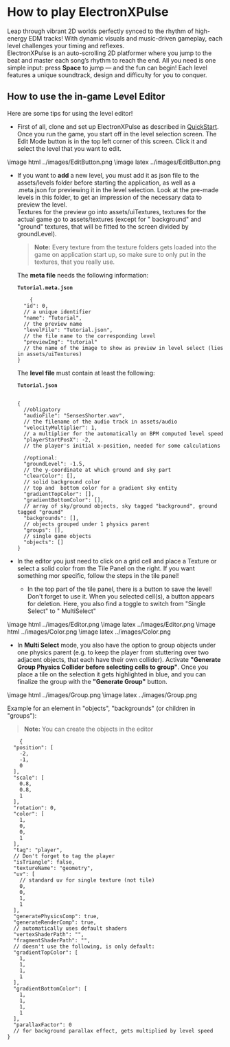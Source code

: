 # How to play ElectronXPulse

Leap through vibrant 2D worlds perfectly synced to the rhythm of high-energy EDM tracks! With dynamic visuals and
music-driven gameplay, each level challenges your timing and reflexes.  
ElectronXPulse is an auto-scrolling 2D platformer where you jump to the beat and master each song’s rhythm to reach the
end. All you need is one simple input: press **Space** to jump — and the fun can begin! Each level features a unique
soundtrack, design and difficulty for you to conquer.

## How to use the in-game Level Editor

Here are some tips for using the level editor!

- First of all, clone and set up ElectronXPulse as described
  in [QuickStart](../QuickStartGame.md).  
  Once you run the game, you start off in the level selection screen. The Edit Mode button is in the top left corner of
  this screen. Click it and select the level that you want to edit.

\image html ../images/EditButton.png
\image latex ../images/EditButton.png

- If you want to **add** a new level, you must add it as
  json file to the assets/levels folder before starting the application, as well as a .meta.json for previewing it in
  the
  level selection. Look at the pre-made levels in this folder, to get an impression of the necessary data to preview the
  level.  
  Textures for the preview go into assets/uiTextures, textures for the actual game go to assets/textures (except for "
  background" and "ground" textures, that will be fitted to the screen divided by groundLevel).
  > **Note:** Every texture from the texture folders gets loaded into the game on application start up, so make sure to
  only put in the textures, that you really use.

  The **meta file** needs the following information:

  **`Tutorial.meta.json`**

  ```json5
      {
    "id": 0,
    // a unique identifier
    "name": "Tutorial",
    // the preview name
    "levelFile": "Tutorial.json",
    // the file name to the corresponding level
    "previewImg": "tutorial"
    // the name of the image to show as preview in level select (lies in assets/uiTextures)
  }
  ```

  The **level file** must contain at least the following:

  **`Tutorial.json`**

  ```json5
  
  {
    //obligatory
    "audioFile": "SensesShorter.wav",
    // the filename of the audio track in assets/audio
    "velocityMultiplier": 1,
    // a multiplier for the automatically on BPM computed level speed 
    "playerStartPosX": -2,
    // the player's initial x-position, needed for some calculations
  
    //optional:
    "groundLevel": -1.5,
    // the y-coordinate at which ground and sky part
    "clearColor": [],
    // solid background color
    // top and  bottom color for a gradient sky entity
    "gradientTopColor": [],
    "gradientBottomColor": [],
    // array of sky/ground objects, sky tagged "background", ground tagged "ground"
    "backgrounds": [],
    // objects grouped under 1 physics parent
    "groups": [],
    // single game objects
    "objects": []
  }
  ```

- In the editor you just need to click on a grid cell and place a Texture or select a solid color from the Tile Panel on
  the right. If you want something mor specific, follow the steps in the tile panel!
    - In the top part of the tile panel, there is a button to save the level! Don't forget to use it. When you selected
      cell(s), a button appears for deletion. Here, you also find a toggle to switch from "Single Select" to "
      MultiSelect"

\image html ../images/Editor.png
\image latex ../images/Editor.png
\image html ../images/Color.png
\image latex ../images/Color.png

- In **Multi Select** mode, you also have the option to group objects under one physics parent (e.g. to keep the player
  from
  stuttering over two adjacent objects, that each have their own collider). Activate **"Generate Group Physics Collider
  before selecting cells to group"**. Once you place a tile on the selection it gets highlighted in blue, and you can
  finalize the group with the **"Generate Group"** button.

\image html ../images/Group.png
\image latex ../images/Group.png

Example for an element in "objects", "backgrounds" (or children in "groups"):
> **Note:** You can create the objects in the editor

```json5
    {
  "position": [
    -2,
    -1,
    0
  ],
  "scale": [
    0.8,
    0.8,
    1
  ],
  "rotation": 0,
  "color": [
    1,
    0,
    0,
    1
  ],
  "tag": "player",
  // Don't forget to tag the player
  "isTriangle": false,
  "textureName": "geometry",
  "uv": [
    // standard uv for single texture (not tile)
    0,
    0,
    1,
    1
  ],
  "generatePhysicsComp": true,
  "generateRenderComp": true,
  // automatically uses default shaders
  "vertexShaderPath": "",
  "fragmentShaderPath": "",
  // doesn't use the following, is only default:
  "gradientTopColor": [
    1,
    1,
    1,
    1
  ],
  "gradientBottomColor": [
    1,
    1,
    1,
    1
  ],
  "parallaxFactor": 0
  // for background parallax effect, gets multiplied by level speed
}
```